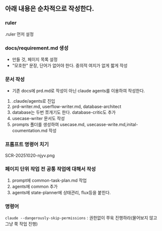 


## 아래 내용은 순차적으로 작성한다.

### ruler
.ruler 먼저 설정

### docs/requirement.md 생성
- 만들 것, 페이지 목록 설정
- "모호한" 문장, 단어가 없어야 한다. 중의적 여지가 없게 짧게 작성


### 문서 작성
- 기존 docs에 prd.md로 작성이 아닌 claude agents를 이용하여 작성한다.

1. .claude/agents로 진입
2. prd-writer.md, userflow-writer.md, database-architect
3. database는 두번 쪼개기도 한다. database-critic도 추가
4. usecase-writer 문서도 작성
5. prompts 폴더를 생성하여 usecase.md, usecasse-write.md,inital-coumentation.md 작성


### 프롬프트 명령어 치기

SCR-20251020-njyv.png

### 페이지 단위 작업 전 공통 작업에 대해서 작성
1. prompt에 common-task-plan.md 작업
2. agents에 common 추가
3. agents에 state-planner에 상태관리, flux등을 붙힌다.






### 명령어
`claude --dangerously-skip-permissions` : 권한없이 쭈욱 진행하라(물어보지 않고 그냥 쭉 작업 진행)


